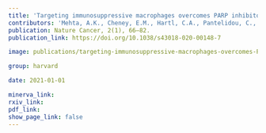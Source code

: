 ```yaml
---
title: 'Targeting immunosuppressive macrophages overcomes PARP inhibitor resistance in BRCA1-associated triple-negative breast cancer.'
contributors: 'Mehta, A.K., Cheney, E.M., Hartl, C.A., Pantelidou, C., Oliwa, M., Castrillon, J.A., Lin, Lin, J.-R., ... Guerriero, J.(2021).'
publication: Nature Cancer, 2(1), 66–82.
publication_link: https://doi.org/10.1038/s43018-020-00148-7

image: publications/targeting-immunosuppressive-macrophages-overcomes-PARP-inhibitor-resistance-in-BRCA1-associated-triple-negative-breast-cancer.PNG

group: harvard

date: 2021-01-01

minerva_link:
rxiv_link:
pdf_link:
show_page_link: false
---
```

